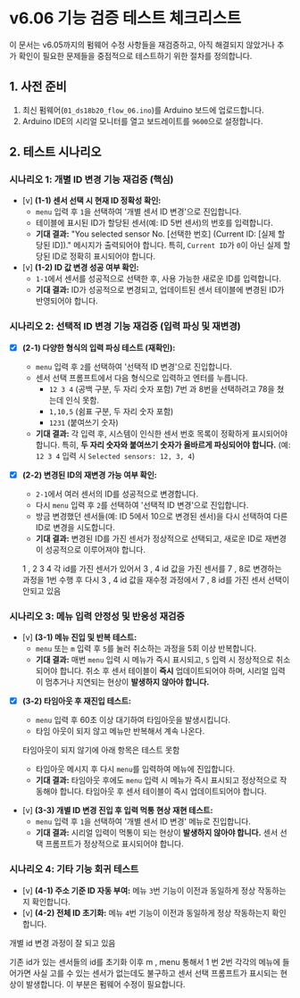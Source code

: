 # v6.06 기능 검증 테스트 체크리스트

이 문서는 v6.05까지의 펌웨어 수정 사항들을 재검증하고, 아직 해결되지 않았거나 추가 확인이 필요한 문제들을 중점적으로 테스트하기 위한 절차를 정의합니다.

## 1. 사전 준비
1.  최신 펌웨어(`01_ds18b20_flow_06.ino`)를 Arduino 보드에 업로드합니다.
2.  Arduino IDE의 시리얼 모니터를 열고 보드레이트를 `9600`으로 설정합니다.

## 2. 테스트 시나리오

### 시나리오 1: 개별 ID 변경 기능 재검증 (핵심)
- [v] **(1-1) 센서 선택 시 현재 ID 정확성 확인:**
    - `menu` 입력 후 `1`을 선택하여 '개별 센서 ID 변경'으로 진입합니다.
    - 테이블에 표시된 ID가 할당된 센서(예: ID 5번 센서)의 번호를 입력합니다.
    - **기대 결과:** "You selected sensor No. [선택한 번호] (Current ID: [실제 할당된 ID])." 메시지가 출력되어야 합니다. 특히, `Current ID`가 `0`이 아닌 실제 할당된 ID로 정확히 표시되어야 합니다.
- [v] **(1-2) ID 값 변경 성공 여부 확인:**
    - `1-1`에서 센서를 성공적으로 선택한 후, 사용 가능한 새로운 ID를 입력합니다.
    - **기대 결과:** ID가 성공적으로 변경되고, 업데이트된 센서 테이블에 변경된 ID가 반영되어야 합니다.

### 시나리오 2: 선택적 ID 변경 기능 재검증 (입력 파싱 및 재변경)
- [x] **(2-1) 다양한 형식의 입력 파싱 테스트 (재확인):**
    - `menu` 입력 후 `2`를 선택하여 '선택적 ID 변경'으로 진입합니다.
    - 센서 선택 프롬프트에서 다음 형식으로 입력하고 엔터를 누릅니다.
        - `12 3 4` (공백 구분, 두 자리 숫자 포함)
        7번 과 8번을 선택하려고 78을 쳤는데 인식 못함. 
        - `1,10,5` (쉼표 구분, 두 자리 숫자 포함)
        - `1231` (붙여쓰기 숫자)
    - **기대 결과:** 각 입력 후, 시스템이 인식한 센서 번호 목록이 정확하게 표시되어야 합니다. 특히, **두 자리 숫자와 붙여쓰기 숫자가 올바르게 파싱되어야 합니다.** (예: `12 3 4` 입력 시 `Selected sensors: 12, 3, 4`)
- [x] **(2-2) 변경된 ID의 재변경 가능 여부 확인:**
    - `2-1`에서 여러 센서의 ID를 성공적으로 변경합니다.
    - 다시 `menu` 입력 후 `2`를 선택하여 '선택적 ID 변경'으로 진입합니다.
    - 방금 변경했던 센서들(예: ID 5에서 10으로 변경된 센서)을 다시 선택하여 다른 ID로 변경을 시도합니다.
    - **기대 결과:** 변경된 ID를 가진 센서가 정상적으로 선택되고, 새로운 ID로 재변경이 성공적으로 이루어져야 합니다.

  1 , 2 3 4 각 id를 가진 센서가 있어서 
  3 , 4 id 값을 가진 센서를 7 , 8로 변경하는 과정을 1번 수행 후 다시 3 , 4 id 값을 재수정 과정에서 7 , 8 id를 가진 센서 선택이 안되고 있음  

### 시나리오 3: 메뉴 입력 안정성 및 반응성 재검증
- [v] **(3-1) 메뉴 진입 및 반복 테스트:**
    - `menu` 또는 `m` 입력 후 `5`를 눌러 취소하는 과정을 5회 이상 반복합니다.
    - **기대 결과:** 매번 `menu` 입력 시 메뉴가 즉시 표시되고, `5` 입력 시 정상적으로 취소되어야 합니다. 취소 후 센서 테이블이 **즉시** 업데이트되어야 하며, 시리얼 입력이 멈추거나 지연되는 현상이 **발생하지 않아야 합니다.**
- [x] **(3-2) 타임아웃 후 재진입 테스트:**
    - `menu` 입력 후 60초 이상 대기하여 타임아웃을 발생시킵니다.
    * 타임 아웃이 되지 않고 메뉴만 반복해서 계속 나온다. 

    타임아웃이 되지 않기에 아래 항목은 테스트 못함 
    - 타임아웃 메시지 후 다시 `menu`를 입력하여 메뉴에 진입합니다.
    - **기대 결과:** 타임아웃 후에도 `menu` 입력 시 메뉴가 즉시 표시되고 정상적으로 작동해야 합니다. 타임아웃 후 센서 테이블이 즉시 업데이트되어야 합니다.
- [v] **(3-3) 개별 ID 변경 진입 후 입력 먹통 현상 재현 테스트:**
    - `menu` 입력 후 `1`을 선택하여 '개별 센서 ID 변경' 메뉴로 진입합니다.
    - **기대 결과:** 시리얼 입력이 먹통이 되는 현상이 **발생하지 않아야 합니다.** 센서 선택 프롬프트가 정상적으로 표시되어야 합니다.

### 시나리오 4: 기타 기능 회귀 테스트
- [v] **(4-1) 주소 기준 ID 자동 부여:** 메뉴 `3`번 기능이 이전과 동일하게 정상 작동하는지 확인합니다.
- [v] **(4-2) 전체 ID 초기화:** 메뉴 `4`번 기능이 이전과 동일하게 정상 작동하는지 확인합니다.


개별 id 변경 과정이 잘 되고 있음 

기존 id가 있는 센서들의 id를 초기화 이후 
m , menu 통해서 1 번 2번 각각의 메뉴에 들어가면 사실 고를 수 있는 센서가 없는데도 불구하고
센서 선택 프롬프트가 표시되는 현상이 발생합니다.
이 부분은 펌웨어 수정이 필요합니다.

